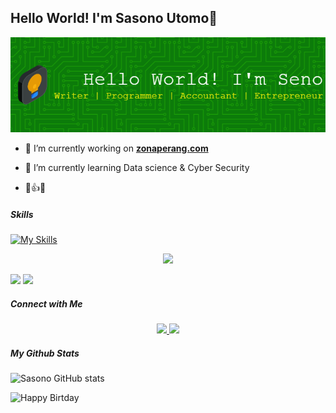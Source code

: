 ## Hello World! I'm Sasono Utomo👋

![Sasono Utomo](img/github-header-image.png)

<!--
**sasonoutomo/sasonoutomo** is a ✨ _special_ ✨ repository because its `README.md` (this file) appears on your GitHub profile.

Here are some ideas to get you started:

- 🔭 I’m currently working on ...
- 🌱 I’m currently learning ...
- 👯 I’m looking to collaborate on ...
- 🤔 I’m looking for help with ...
- 💬 Ask me about ...
- 📫 How to reach me: ...
- 😄 Pronouns: ...
- ⚡ Fun fact: ...
-->

- 🔭 I’m currently working on [**zonaperang.com**](https://zonaperang.com/)

- 🌱 I’m currently learning Data science & Cyber Security

- 🤞👍😀

##### Skills

[![My Skills](https://skillicons.dev/icons?i=html,css,js,php,python,aws&theme=dark)](https://skillicons.dev)

<p align="center">
  <a href="https://skillicons.dev">
    <img src="https://skillicons.dev/icons?i=git,linux,mysql,nodejs,wordpress,ps,pr" />
  </a>
</p>


<img src="https://img.shields.io/badge/Microsoft_Excel-217346?style=for-the-badge&logo=microsoft-excel&logoColor=white" />
<img src="https://img.shields.io/badge/Microsoft_PowerPoint-B7472A?style=for-the-badge&logo=microsoft-powerpoint&logoColor=white" />


##### Connect with Me


<p align="center">
  <a href="mailto:sasono.utomo.ronoatmojo@gmail.com">
    <img src="https://skillicons.dev/icons?i=gmail" />
  </a>
  <a href="https://www.linkedin.com/in/sasono-utomo-seno/">
    <img src="https://skillicons.dev/icons?i=linkedin" />
  </a>
</p>


##### My Github Stats

![Sasono GitHub stats](https://github-readme-stats.vercel.app/api?username=sasonoutomo&show_icons=true&theme=blue-green)

![Happy Birtday](https://media1.giphy.com/media/v1.Y2lkPTc5MGI3NjExNWR4OHU1YjN3cmZ6aTFtZ2RraXRqb2RxY2h1MjU1NGJod2ZicmhzYyZlcD12MV9pbnRlcm5hbF9naWZfYnlfaWQmY3Q9Zw/hHifLbLhEloqfDwWs0/giphy.gif)